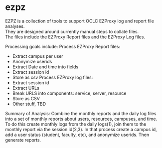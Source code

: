 # ezpz
EZPZ is a collection of tools to support OCLC EZProxy log and report file analyses.  
They are designed around currently manual steps to collate files.   
The files include the EZProxy Report files and the EZProxy Log files.

Processing goals include:
Process EZProxy Report files:
* Extract campus per user		
* Anonymize userids
* Extract Date and time into fields
* Extract session id
* Store as csv
Process EZProxy log files:
* Extract session id
* Extract URLs
* Break URLS into components: service, server, resource
* Store as CSV
* Other stuff, TBD

Summary of Analysis:
Combine the monthly reports and the daily log files into a set of monthly reports about users, resources, campuses, and time.  
To do this create monthly logs from the daily logs(1), join them to the monthly report via the session id(2,3). 
In that process create a campus id, add a user status (student, faculty, etc), and anonymize userids.  Then generate reports.
